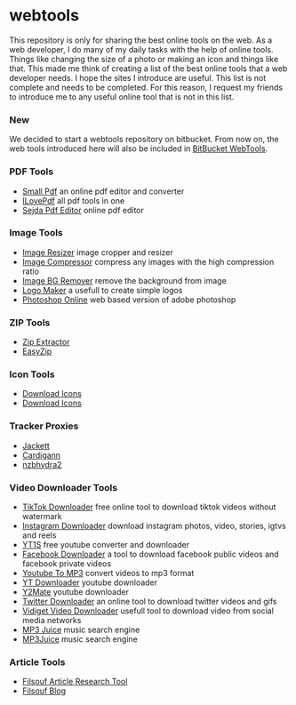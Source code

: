 # webtools
This repository is only for sharing the best online tools on the web.
As a web developer, I do many of my daily tasks with the help of online tools. Things like changing the size of a photo or making an icon and things like that. This made me think of creating a list of the best online tools that a web developer needs. I hope the sites I introduce are useful.
This list is not complete and needs to be completed. For this reason, I request my friends to introduce me to any useful online tool that is not in this list.

### New 
We decided to start a webtools repository on bitbucket. From now on, the web tools introduced here will also be included in [BitBucket WebTools](https://bitbucket.org/free-web-tools/webtools/wiki/browse/).


### PDF Tools
- [Small Pdf](https://smallpdf.com/) an online pdf editor and converter
- [ILovePdf](https://www.ilovepdf.com/) all pdf tools in one
- [Sejda Pdf Editor](https://www.sejda.com/pdf-editor) online pdf editor

### Image Tools
- [Image Resizer](https://www.iloveimg.com/crop-image) image cropper and resizer
- [Image Compressor](https://compressjpeg.com/) compress any images with the high compression ratio
- [Image BG Remover](https://www.remove.bg/) remove the background from image
- [Logo Maker](https://www.logomaker.com/) a usefull to create simple logos
- [Photoshop Online](https://www.photopea.com/) web based version of adobe photoshop

### ZIP Tools
- [Zip Extractor](https://extract.me/)
- [EasyZip](https://www.ezyzip.com/)

### Icon Tools
- [Download Icons](https://www.flaticon.com/)
- [Download Icons](https://icons8.com)

### Tracker Proxies
- [Jackett](https://github.com/Jackett/Jackett)
- [Cardigann](https://github.com/cardigann/cardigann)
- [nzbhydra2](https://github.com/theotherp/nzbhydra2/)

### Video Downloader Tools
- [TikTok Downloader](https://snaptik.kim) free online tool to download tiktok videos without watermark
- [Instagram Downloader](https://instagrab.app) download instagram photos, video, stories, igtvs and reels
- [YT1S](https://yt1s.lol/en2) free youtube converter and downloader
- [Facebook Downloader](https://fbtake.com) a tool to download facebook public videos and facebook private videos
- [Youtube To MP3](https://ytmp3.life/en3) convert videos to mp3 format
- [YT Downloader](https://y2mate.dog/en2) youtube downloader
- [Y2Mate](https://y2mate.digital/en) youtube downloader
- [Twitter Downloader](https://twmate.com) an online tool to download twitter videos and gifs
- [Vidiget Video Downloader](https://vidiget.com) usefull tool to download video from social media networks
- [MP3 Juice](https://mp3juice.pet) music search engine
- [MP3Juice](https://mp3juice.gold) music search engine

### Article Tools
- [Filsouf Article Research Tool](https://filsouf.com)
- [Filsouf Blog](https://blog.filsouf.com)
